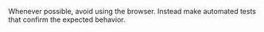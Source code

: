 Whenever possible, avoid using the browser. Instead make automated tests that confirm the expected behavior.